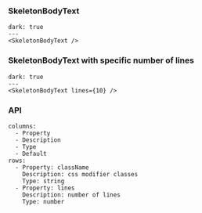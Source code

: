 ### SkeletonBodyText
```react
dark: true
---
<SkeletonBodyText />
```

### SkeletonBodyText with specific number of lines
```react
dark: true
---
<SkeletonBodyText lines={10} />
```

### API

```table
columns:
  - Property
  - Description
  - Type
  - Default
rows:
  - Property: className
    Description: css modifier classes
    Type: string
  - Property: lines
    Description: number of lines
    Type: number
```
